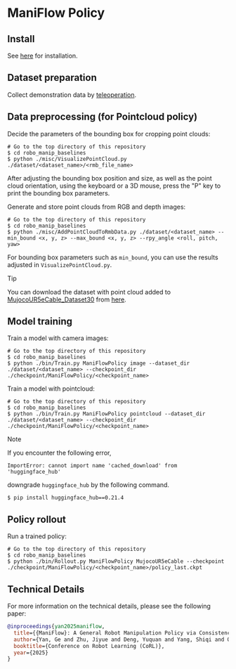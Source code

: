 # ManiFlow Policy

## Install
See [here](../../../doc/install.md#maniflow-policy) for installation.

## Dataset preparation
Collect demonstration data by [teleoperation](../../teleop).

## Data preprocessing (for Pointcloud policy)
Decide the parameters of the bounding box for cropping point clouds:
```console
# Go to the top directory of this repository
$ cd robo_manip_baselines
$ python ./misc/VisualizePointCloud.py ./dataset/<dataset_name>/<rmb_file_name>
```
After adjusting the bounding box position and size, as well as the point cloud orientation, using the keyboard or a 3D mouse, press the "P" key to print the bounding box parameters.

Generate and store point clouds from RGB and depth images:
```console
# Go to the top directory of this repository
$ cd robo_manip_baselines
$ python ./misc/AddPointCloudToRmbData.py ./dataset/<dataset_name> --min_bound <x, y, z> --max_bound <x, y, z> --rpy_angle <roll, pitch, yaw>
```
For bounding box parameters such as `min_bound`, you can use the results adjusted in `VisualizePointCloud.py`.

> [!TIP]
> You can download the dataset with point cloud added to [MujocoUR5eCable_Dataset30](https://github.com/isri-aist/RoboManipBaselines/blob/master/doc/dataset_list.md#ur5e--demo-30) from [here](https://www.dropbox.com/scl/fo/kkj0nj1guc95j24fb8zux/AC7hJOTcLPcu7bG668d-TKQ?rlkey=p14dattkal9upafsezssymslk&dl=1).

## Model training
Train a model with camera images:
```console
# Go to the top directory of this repository
$ cd robo_manip_baselines
$ python ./bin/Train.py ManiFlowPolicy image --dataset_dir ./dataset/<dataset_name> --checkpoint_dir ./checkpoint/ManiFlowPolicy/<checkpoint_name>
```

Train a model with pointcloud:
```console
# Go to the top directory of this repository
$ cd robo_manip_baselines
$ python ./bin/Train.py ManiFlowPolicy pointcloud --dataset_dir ./dataset/<dataset_name> --checkpoint_dir ./checkpoint/ManiFlowPolicy/<checkpoint_name>
```

> [!NOTE]
> If you encounter the following error,
> ```console
> ImportError: cannot import name 'cached_download' from 'huggingface_hub'
> ```
> downgrade `huggingface_hub` by the following command.
> ```console
> $ pip install huggingface_hub==0.21.4
> ```

## Policy rollout
Run a trained policy:
```console
# Go to the top directory of this repository
$ cd robo_manip_baselines
$ python ./bin/Rollout.py ManiFlowPolicy MujocoUR5eCable --checkpoint ./checkpoint/ManiFlowPolicy/<checkpoint_name>/policy_last.ckpt
```

## Technical Details
For more information on the technical details, please see the following paper:
```bib
@inproceedings{yan2025maniflow,
  title={{ManiFlow}: A General Robot Manipulation Policy via Consistency Flow Training},
  author={Yan, Ge and Zhu, Jiyue and Deng, Yuquan and Yang, Shiqi and Qiu, Ri-Zhao and Cheng, Xuxin and Memmel, Marius and Krishna, Ranjay and Goyal, Ankit and Wang, Xiaolong and Fox, Dieter},
  booktitle={Conference on Robot Learning (CoRL)},
  year={2025}
}
```
